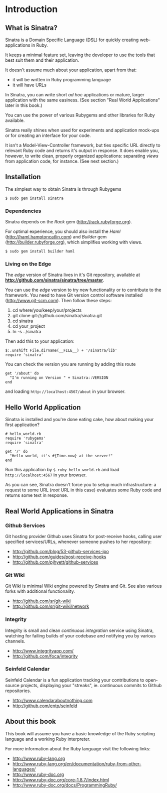 Introduction
=============

What is Sinatra?
----------------
Sinatra is a Domain Specific Language (DSL) for quickly creating web-applications
in Ruby.

It keeps a minimal feature set, leaving the developer to use the
tools that best suit them and their application.

It doesn't assume much about your application, apart from that:

* it will be written in Ruby programming language
* it will have URLs

In Sinatra, you can write short _ad hoc_ applications or mature, larger application with the same easiness. 
(See section "Real World Applications" later in this book.)

You can use the power of various Rubygems and other libraries for Ruby available.

Sinatra really shines when used for experiments and application mock-ups or for creating an interface for your code.

It isn't a Model-View-Controller framework, but ties specific URL directly to relevant Ruby code and returns it's output in response. It does enable you, however, to write clean, properly organized applications: separating _views_ from application code, for instance. (See next section.)

Installation
------------
The simplest way to obtain Sinatra is through Rubygems

    $ sudo gem install sinatra

### Dependencies

Sinatra depends on the _Rack_ gem (http://rack.rubyforge.org).

For optimal experience, you should also install the _Haml_ (http://haml.hamptoncatlin.com) and 
_Builder_ gem (http://builder.rubyforge.org), which simplifies working with views.

    $ sudo gem install builder haml

### Living on the Edge

The _edge_ version of Sinatra lives in it's Git repository, available at 
**http://github.com/sinatra/sinatra/tree/master**.

You can use the _edge_ version to try new functionality or to contribute to the framework. 
You need to have Git version control software installed (http://www.git-scm.com). 
Then follow these steps:

1. cd where/you/keep/your/projects
2. git clone git://github.com/sinatra/sinatra.git
3. cd sinatra
4. cd your\_project
5. ln -s ../sinatra

Then add this to your application:

    $:.unshift File.dirname(__FILE__) + '/sinatra/lib'
    require 'sinatra'

You can check the version you are running by adding this route

    get '/about' do
      "I'm running on Version " + Sinatra::VERSION
    end

and loading `http://localhost:4567/about` in your browser.


Hello World Application
-----------------------
Sinatra is installed and you're done eating cake, how about making your
first application?

    # hello_world.rb
    require 'rubygems'
    require 'sinatra'
    
    get '/' do
      "Hello world, it's #{Time.now} at the server!"
    end

Run this application by `$ ruby hello_world.rb` and load `http://localhost:4567` in your browser.

As you can see, Sinatra doesn't force you to setup much infrastructure: 
a request to some URL (_root_ URL in this case) evaluates some Ruby code 
and returns some text in response.


Real World Applications in Sinatra
----------------------------------

### Github Services

Git hosting provider Github uses Sinatra for post-receive hooks, calling user specified services/URLs, whenever someone pushes to her repository:

* http://github.com/blog/53-github-services-ipo
* http://github.com/guides/post-receive-hooks
* http://github.com/pjhyett/github-services

### Git Wiki

Git Wiki is minimal Wiki engine powered by Sinatra and Git. See also various forks with additional functionality.

* http://github.com/sr/git-wiki
* http://github.com/sr/git-wiki/network

### Integrity

Integrity is small and clean _continuous integration_ service using Sinatra, watching for failing builds of your codebase and notifying you by various channels.

* http://www.integrityapp.com/
* http://github.com/foca/integrity

### Seinfeld Calendar

Seinfeld Calendar is a fun application tracking your contributions to open-source projects, displaying your "streaks", ie. continuous commits to Github repositories.

* http://www.calendaraboutnothing.com
* http://github.com/entp/seinfeld


About this book
---------------
This book will assume you have a basic knowledge of the Ruby scripting language
and a working Ruby interpreter.

For more information about the Ruby language visit the following links:

* http://www.ruby-lang.org
* http://www.ruby-lang.org/en/documentation/ruby-from-other-languages/
* http://www.ruby-doc.org
* http://www.ruby-doc.org/core-1.8.7/index.html
* http://www.ruby-doc.org/docs/ProgrammingRuby/
